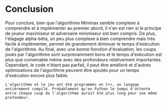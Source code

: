 # Conclusion

Pour conclure, bien que l'algorithme Minimax semble complexe à comprendre et à implémenter au premier abord, il n'en est rien si le principe de joueur maximiseur et adversaire minimiseur est bien compris. De plus, l'élagage alpha-bêta, un peu plus complexe à bien comprendre mais très facile à implémenter, permet de grandement diminuer le temps d'exécution de l'algorithme. Au final, avec une bonne fonction d'évaluation, les coups joués par l'algorithme sont surprenamment bons et le temps d'exécution est plus que convenable même avec des profondeurs relativement importantes. Cependant, le code n'étant pas parfait, il peut être amélioré et d'autres optimisations de l'algorithme peuvent être ajoutés pour un temps d'exécution encore plus faible.

```{note}
L'algorithme et le jeu ont été programmés en C++, un langage entièrement compilé. Probablement qu'en Python le temps d'attente entre chaque coup de l'algorithme aurait été plus long pour une même profondeur.
```
